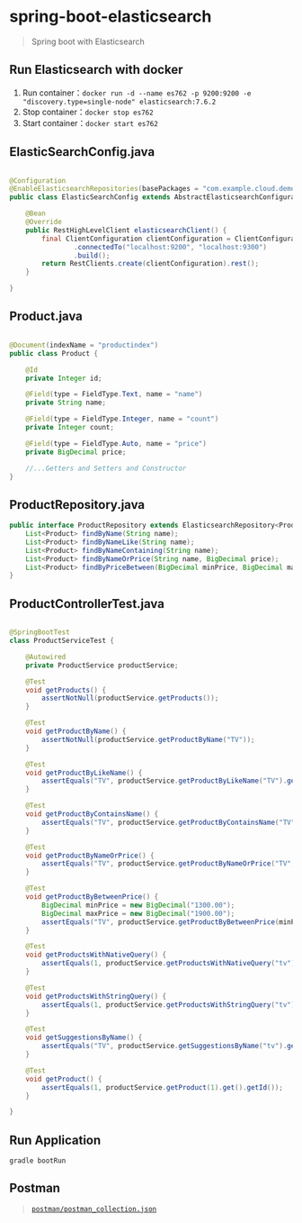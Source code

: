 # spring-boot-elasticsearch

> Spring boot with Elasticsearch

## Run Elasticsearch with docker

1. Run container：`docker run -d --name es762 -p 9200:9200 -e "discovery.type=single-node" elasticsearch:7.6.2`
2. Stop container：`docker stop es762`
3. Start container：`docker start es762`


## ElasticSearchConfig.java

```java

@Configuration
@EnableElasticsearchRepositories(basePackages = "com.example.cloud.demo.repository")
public class ElasticSearchConfig extends AbstractElasticsearchConfiguration {

    @Bean
    @Override
    public RestHighLevelClient elasticsearchClient() {
        final ClientConfiguration clientConfiguration = ClientConfiguration.builder()
                .connectedTo("localhost:9200", "localhost:9300")
                .build();
        return RestClients.create(clientConfiguration).rest();
    }

}

```

## Product.java
```java

@Document(indexName = "productindex")
public class Product {

    @Id
    private Integer id;

    @Field(type = FieldType.Text, name = "name")
    private String name;

    @Field(type = FieldType.Integer, name = "count")
    private Integer count;

    @Field(type = FieldType.Auto, name = "price")
    private BigDecimal price;

    //...Getters and Setters and Constructor
}
```


## ProductRepository.java
```java
public interface ProductRepository extends ElasticsearchRepository<Product, Integer> {
    List<Product> findByName(String name);
    List<Product> findByNameLike(String name);
    List<Product> findByNameContaining(String name);
    List<Product> findByNameOrPrice(String name, BigDecimal price);
    List<Product> findByPriceBetween(BigDecimal minPrice, BigDecimal maxPrice);
}
```

## ProductControllerTest.java
```java

@SpringBootTest
class ProductServiceTest {

    @Autowired
    private ProductService productService;

    @Test
    void getProducts() {
        assertNotNull(productService.getProducts());
    }

    @Test
    void getProductByName() {
        assertNotNull(productService.getProductByName("TV"));
    }

    @Test
    void getProductByLikeName() {
        assertEquals("TV", productService.getProductByLikeName("TV").get(0).getName());
    }

    @Test
    void getProductByContainsName() {
        assertEquals("TV", productService.getProductByContainsName("TV").get(0).getName());
    }

    @Test
    void getProductByNameOrPrice() {
        assertEquals("TV", productService.getProductByNameOrPrice("TV", new BigDecimal("1200.50")).get(0).getName());
    }

    @Test
    void getProductByBetweenPrice() {
        BigDecimal minPrice = new BigDecimal("1300.00");
        BigDecimal maxPrice = new BigDecimal("1900.00");
        assertEquals("TV", productService.getProductByBetweenPrice(minPrice, maxPrice).get(0).getName());
    }

    @Test
    void getProductsWithNativeQuery() {
        assertEquals(1, productService.getProductsWithNativeQuery("tv").getTotalHits());
    }

    @Test
    void getProductsWithStringQuery() {
        assertEquals(1, productService.getProductsWithStringQuery("tv").getTotalHits());
    }

    @Test
    void getSuggestionsByName() {
        assertEquals("TV", productService.getSuggestionsByName("tv").get(0));
    }

    @Test
    void getProduct() {
        assertEquals(1, productService.getProduct(1).get().getId());
    }

}

```

## Run Application
`gradle bootRun`

## Postman
><code>[postman/postman_collection.json](postman/postman_collection.json)</code>


